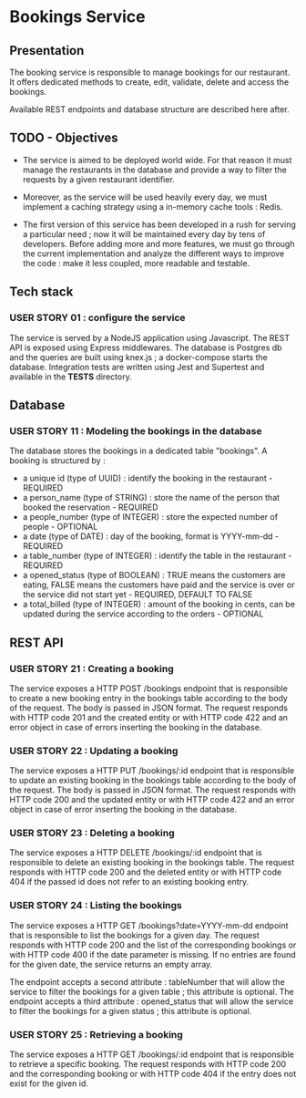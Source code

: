# Bookings Service

## Presentation

The booking service is responsible to manage bookings for our restaurant.
It offers dedicated methods to create, edit, validate, delete and access the bookings.

Available REST endpoints and database structure are described here after.

## TODO - Objectives

- The service is aimed to be deployed world wide. For that reason it must manage the restaurants in the database and provide a way to filter the requests by a given restaurant identifier.

- Moreover, as the service will be used heavily every day, we must implement a caching strategy using a in-memory cache tools : Redis.

- The first version of this service has been developed in a rush for serving a particular need ; now it will be maintained every day by tens of developers. Before adding more and more features, we must go through the current implementation and analyze the different ways to improve the code : make it less coupled, more readable and testable.

## Tech stack

### USER STORY 01 : configure the service

The service is served by a NodeJS application using Javascript.
The REST API is exposed using Express middlewares.
The database is Postgres db and the queries are built using knex.js ; a docker-compose starts the database.
Integration tests are written using Jest and Supertest and available in the __TESTS__ directory.

## Database

### USER STORY 11 : Modeling the bookings in the database

The database stores the bookings in a dedicated table "bookings".
A booking is structured by :

- a unique id (type of UUID) : identify the booking in the restaurant - REQUIRED
- a person_name (type of STRING) : store the name of the person that booked the reservation - REQUIRED
- a people_number (type of INTEGER) : store the expected number of people - OPTIONAL
- a date (type of DATE) : day of the booking, format is YYYY-mm-dd - REQUIRED
- a table_number (type of INTEGER) : identify the table in the restaurant - REQUIRED
- a opened_status (type of BOOLEAN) : TRUE means the customers are eating, FALSE means the customers have paid and the service is over or the service did not start yet - REQUIRED, DEFAULT TO FALSE
- a total_billed (type of INTEGER) : amount of the booking in cents, can be updated during the service according to the orders - OPTIONAL

## REST API

### USER STORY 21 : Creating a booking

The service exposes a HTTP POST /bookings endpoint that is responsible to create a new booking entry in the bookings table according to the body of the request.
The body is passed in JSON format.
The request responds with HTTP code 201 and the created entity or with HTTP code 422 and an error object in case of errors inserting the booking in the database.

### USER STORY 22 : Updating a booking

The service exposes a HTTP PUT /bookings/:id endpoint that is responsible to update an existing booking in the bookings table according to the body of the request.
The body is passed in JSON format.
The request responds with HTTP code 200 and the updated entity or with HTTP code 422 and an error object in case of error inserting the booking in the database.

### USER STORY 23 : Deleting a booking

The service exposes a HTTP DELETE /bookings/:id endpoint that is responsible to delete an existing booking in the bookings table.
The request responds with HTTP code 200 and the deleted entity or with HTTP code 404 if the passed id does not refer to an existing booking entry.

### USER STORY 24 : Listing the bookings

The service exposes a HTTP GET /bookings?date=YYYY-mm-dd endpoint that is responsible to list the bookings for a given day.
The request responds with HTTP code 200 and the list of the corresponding bookings or with HTTP code 400 if the date parameter is missing.
If no entries are found for the given date, the service returns an empty array.

The endpoint accepts a second attribute : tableNumber that will allow the service to filter the bookings for a given table ; this attribute is optional.
The endpoint accepts a third attribute : opened_status that will allow the service to filter the bookings for a given status ; this attribute is optional.

### USER STORY 25 : Retrieving a booking

The service exposes a HTTP GET /bookings/:id endpoint that is responsible to retrieve a specific booking.
The request responds with HTTP code 200 and the corresponding booking or with HTTP code 404 if the entry does not exist for the given id.
